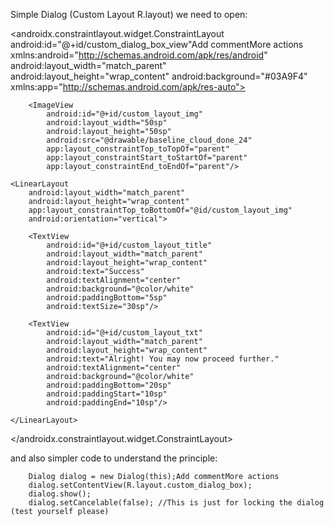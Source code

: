 Simple Dialog (Custom Layout R.layout) we need to open:








<androidx.constraintlayout.widget.ConstraintLayout android:id="@+id/custom_dialog_box_view"Add commentMore actions
    xmlns:android="http://schemas.android.com/apk/res/android"
    android:layout_width="match_parent"
    android:layout_height="wrap_content"
    android:background="#03A9F4"
    xmlns:app="http://schemas.android.com/apk/res-auto">

        <ImageView
            android:id="@+id/custom_layout_img"
            android:layout_width="50sp"
            android:layout_height="50sp"
            android:src="@drawable/baseline_cloud_done_24"
            app:layout_constraintTop_toTopOf="parent"
            app:layout_constraintStart_toStartOf="parent"
            app:layout_constraintEnd_toEndOf="parent"/>

    <LinearLayout
        android:layout_width="match_parent"
        android:layout_height="wrap_content"
        app:layout_constraintTop_toBottomOf="@id/custom_layout_img"
        android:orientation="vertical">

        <TextView
            android:id="@+id/custom_layout_title"
            android:layout_width="match_parent"
            android:layout_height="wrap_content"
            android:text="Success"
            android:textAlignment="center"
            android:background="@color/white"
            android:paddingBottom="5sp"
            android:textSize="30sp"/>

        <TextView
            android:id="@+id/custom_layout_txt"
            android:layout_width="match_parent"
            android:layout_height="wrap_content"
            android:text="Alright! You may now proceed further."
            android:textAlignment="center"
            android:background="@color/white"
            android:paddingBottom="20sp"
            android:paddingStart="10sp"
            android:paddingEnd="10sp"/>

    </LinearLayout>


</androidx.constraintlayout.widget.ConstraintLayout>

and also simpler code to understand the principle:

        Dialog dialog = new Dialog(this);Add commentMore actions
        dialog.setContentView(R.layout.custom_dialog_box);
        dialog.show();
        dialog.setCancelable(false); //This is just for locking the dialog (test yourself please)
